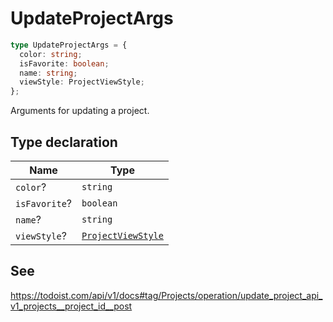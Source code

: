 # UpdateProjectArgs

```ts
type UpdateProjectArgs = {
  color: string;
  isFavorite: boolean;
  name: string;
  viewStyle: ProjectViewStyle;
};
```

Arguments for updating a project.

## Type declaration

| Name | Type |
| ------ | ------ |
| <a id="color"></a> `color`? | `string` |
| <a id="isfavorite"></a> `isFavorite`? | `boolean` |
| <a id="name"></a> `name`? | `string` |
| <a id="viewstyle"></a> `viewStyle`? | [`ProjectViewStyle`](ProjectViewStyle.md) |

## See

https://todoist.com/api/v1/docs#tag/Projects/operation/update_project_api_v1_projects__project_id__post
